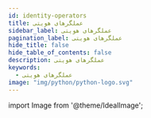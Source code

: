 ```yaml
---
id: identity-operators
title: عملگرهای هویتی
sidebar_label: عملگرهای هویتی
pagination_label: عملگرهای هویتی
hide_title: false
hide_table_of_contents: false
description: عملگرهای هویتی
keywords:
  - عملگرهای هویتی
image: "img/python/python-logo.svg"
---
```


import Image from '@theme/IdealImage';
